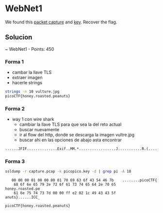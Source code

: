 # WebNet1

We found this [packet capture](https://jupiter.challenges.picoctf.org/static/fbf98e695555a2a48fe42c9a245de376/capture.pcap) and [key](https://jupiter.challenges.picoctf.org/static/fbf98e695555a2a48fe42c9a245de376/picopico.key). Recover the flag.

## Solucion

~ WebNet1 - Points: 450

### Forma 1
- cambar la llave TLS
- extraer imagen
- hacerle strings
```bash
strings -n 10 vulture.jpg 
picoCTF{honey.roasted.peanuts}
```

### Forma 2
- way 1 con wire shark
	- cambiar la llave TLS para que sea la del reto actual
	- buscar nuevamente
	- ir al flow del http, donde se descarga la imagen vultre.jpg
	- buscar ahi en las opciones de abajo asta encontrar
```cmd
......JFIF..............Exif..MM.*.................J...........R.(...........;.........Z................................picoCTF{honey.roasted.peanuts}......ICC_PROFILE.......lcms....mntrRGB XYZ .........).9acspAPPL...................................-lcms...............................................

```
	
### Forma 3
```bash
ssldump -r capture.pcap -k picopico.key -d | grep pi -A 10
```

```
   00 00 00 01 00 00 00 01 70 69 63 6f 43 54 46 7b    ........picoCTF{
    68 6f 6e 65 79 2e 72 6f 61 73 74 65 64 2e 70 65    honey.roasted.pe
    61 6e 75 74 73 7d 00 00 ff e2 02 1c 49 43 43 5f    anuts}......ICC_

```

`picoCTF{honey.roasted.peanuts}`

